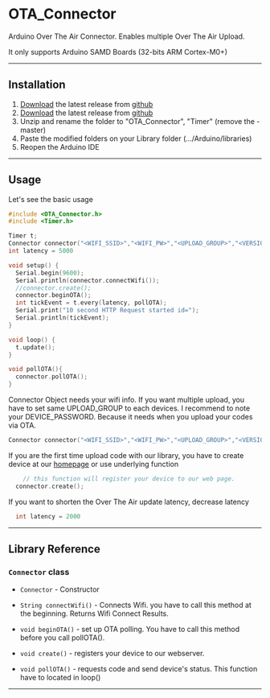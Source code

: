 # OTA_Connector
Arduino Over The Air Connector.
Enables multiple Over The Air Upload.

It only supports Arduino SAMD Boards (32-bits ARM Cortex-M0+)

------------------------

## Installation
1. [Download](https://github.com/1kl1/OTA_Connector/archive/master.zip) the latest release from [github](https://github.com/1kl1/OTA_Connector)
2. [Download](https://github.com/JChristensen/Timer/archive/master.zip) the latest release from [github](https://github.com/JChristensen/Timer)
2. Unzip and rename the folder to "OTA_Connector", "Timer" (remove the -master)
3. Paste the modified folders on your Library folder (.../Arduino/libraries)
4. Reopen the Arduino IDE

------------------------

## Usage

Let's see the basic usage

```cpp
#include <OTA_Connector.h>
#include <Timer.h>

Timer t;
Connector connector("<WIFI_SSID>","<WIFI_PW>","<UPLOAD_GROUP>","<VERSION>","<DEVICE_ID>","<DEVICE_PASSWORD>",InternalStorage);
int latency = 5000

void setup() {
  Serial.begin(9600);
  Serial.println(connector.connectWifi());
  //connector.create();
  connector.beginOTA();
  int tickEvent = t.every(latency, pollOTA);
  Serial.print("10 second HTTP Request started id=");
  Serial.println(tickEvent);
}

void loop() {
  t.update();
}

void pollOTA(){
  connector.pollOTA();
}
```
Connector Object needs your wifi info.
If you want multiple upload, you have to set same UPLOAD_GROUP to each devices.
I recommend to note your DEVICE_PASSWORD. Because it needs when you upload your codes via OTA.
```cpp
Connector connector("<WIFI_SSID>","<WIFI_PW>","<UPLOAD_GROUP>","<VERSION>","<DEVICE_ID>","<DEVICE_PASSWORD>",InternalStorage);
```

If you are the first time upload code with our library, you have to create device at our [homepage](https://oongyi.com/arduino/OTA) or use underlying function
```cpp
    // this function will register your device to our web page.
  connector.create();
```

If you want to shorten the Over The Air update latency, decrease latency

```cpp
  int latency = 2000
```

------------------------

## Library Reference

### `Connector` class

*  `Connector` - Constructor

*  `String connectWifi()` - Connects Wifi. you have to call this method at the beginning. Returns Wifi Connect Results.

*  `void beginOTA()` - set up OTA polling. You have to call this method before you call pollOTA().

*  `void create()` - registers your device to our webserver.

*  `void pollOTA()` - requests code and send device's status. This function have to located in loop()

------------------------
